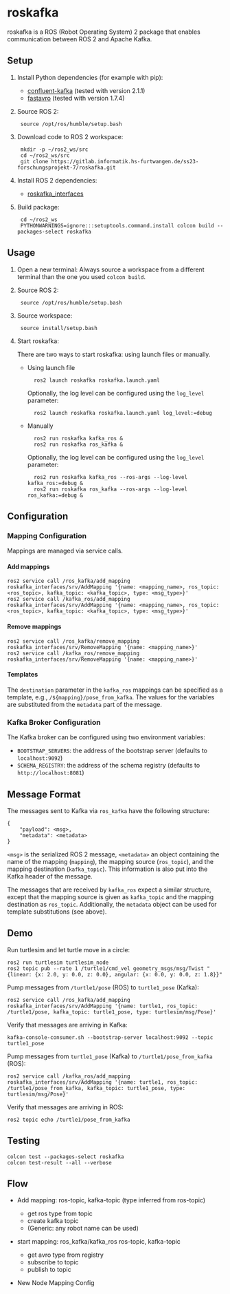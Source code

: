 # roskafka

roskafka is a ROS (Robot Operating System) 2 package that enables communication between ROS 2 and Apache Kafka.

## Setup

1. Install Python dependencies (for example with pip):

    - [confluent-kafka](https://pypi.org/project/confluent-kafka/) (tested with version 2.1.1)
    - [fastavro](https://pypi.org/project/fastavro/) (tested with version 1.7.4)

2. Source ROS 2:

        source /opt/ros/humble/setup.bash

3. Download code to ROS 2 workspace:

        mkdir -p ~/ros2_ws/src
        cd ~/ros2_ws/src
        git clone https://gitlab.informatik.hs-furtwangen.de/ss23-forschungsprojekt-7/roskafka.git

4. Install ROS 2 dependencies:

    - [roskafka_interfaces](https://gitlab.informatik.hs-furtwangen.de/ss23-forschungsprojekt-7/roskafka_interfaces)

5. Build package:

        cd ~/ros2_ws
        PYTHONWARNINGS=ignore:::setuptools.command.install colcon build --packages-select roskafka


## Usage

1. Open a new terminal: Always source a workspace from a different terminal than the one you used `colcon build`.

2. Source ROS 2:

        source /opt/ros/humble/setup.bash

3. Source workspace:

        source install/setup.bash

4. Start roskafka:

    There are two ways to start roskafka: using launch files or manually.

    - Using launch file

            ros2 launch roskafka roskafka.launch.yaml

        Optionally, the log level can be configured using the `log_level` parameter:

            ros2 launch roskafka roskafka.launch.yaml log_level:=debug

    - Manually

            ros2 run roskafka kafka_ros &
            ros2 run roskafka ros_kafka &

        Optionally, the log level can be configured using the `log_level` parameter:

            ros2 run roskafka kafka_ros --ros-args --log-level kafka_ros:=debug &
            ros2 run roskafka ros_kafka --ros-args --log-level ros_kafka:=debug &


## Configuration

### Mapping Configuration

Mappings are managed via service calls.

#### Add mappings

    ros2 service call /ros_kafka/add_mapping roskafka_interfaces/srv/AddMapping '{name: <mapping_name>, ros_topic: <ros_topic>, kafka_topic: <kafka_topic>, type: <msg_type>}'
    ros2 service call /kafka_ros/add_mapping roskafka_interfaces/srv/AddMapping '{name: <mapping_name>, ros_topic: <ros_topic>, kafka_topic: <kafka_topic>, type: <msg_type>}'

#### Remove mappings

    ros2 service call /ros_kafka/remove_mapping roskafka_interfaces/srv/RemoveMapping '{name: <mapping_name>}'
    ros2 service call /kafka_ros/remove_mapping roskafka_interfaces/srv/RemoveMapping '{name: <mapping_name>}'

#### Templates

The `destination` parameter in the `kafka_ros` mappings can be specified as a
template, e.g., `/${mapping}/pose_from_kafka`. The values for the variables are
substituted from the `metadata` part of the message.

### Kafka Broker Configuration

The Kafka broker can be configured using two environment variables:
- `BOOTSTRAP_SERVERS`: the address of the bootstrap server (defaults to
  `localhost:9092`)
- `SCHEMA_REGISTRY`: the address of the schema registry (defaults to
  `http://localhost:8081`)


## Message Format

The messages sent to Kafka via `ros_kafka` have the following structure:

    {
        "payload": <msg>,
        "metadata": <metadata>
    }

`<msg>` is the serialized ROS 2 message, `<metadata>` an object containing the
name of the mapping (`mapping`), the mapping source (`ros_topic`), and the
mapping destination (`kafka_topic`). This information is also put into the
Kafka header of the message.

The messages that are received by `kafka_ros` expect a similar structure,
except that the mapping source is given as `kafka_topic` and the mapping
destination as `ros_topic`.  Additionally, the `metadata` object can be used
for template substitutions (see above).


## Demo

Run turtlesim and let turtle move in a circle:

    ros2 run turtlesim turtlesim_node
    ros2 topic pub --rate 1 /turtle1/cmd_vel geometry_msgs/msg/Twist "{linear: {x: 2.0, y: 0.0, z: 0.0}, angular: {x: 0.0, y: 0.0, z: 1.8}}"

Pump messages from `/turtle1/pose` (ROS) to `turtle1_pose` (Kafka):

    ros2 service call /ros_kafka/add_mapping roskafka_interfaces/srv/AddMapping '{name: turtle1, ros_topic: /turtle1/pose, kafka_topic: turtle1_pose, type: turtlesim/msg/Pose}'

Verify that messages are arriving in Kafka:

    kafka-console-consumer.sh --bootstrap-server localhost:9092 --topic turtle1_pose

Pump messages from `turtle1_pose` (Kafka) to `/turtle1/pose_from_kafka` (ROS):

    ros2 service call /kafka_ros/add_mapping roskafka_interfaces/srv/AddMapping '{name: turtle1, ros_topic: /turtle1/pose_from_kafka, kafka_topic: turtle1_pose, type: turtlesim/msg/Pose}'

Verify that messages are arriving in ROS:

    ros2 topic echo /turtle1/pose_from_kafka


## Testing

    colcon test --packages-select roskafka
    colcon test-result --all --verbose


## Flow

- Add mapping: ros-topic, kafka-topic (type inferred from ros-topic)
  - get ros type from topic
  - create kafka topic
  - (Generic: any robot name can be used)
- start mapping: ros_kafka/kafka_ros ros-topic, kafka-topic
  - get avro type from registry
  - subscribe to topic
  - publish to topic

- New Node Mapping Config
